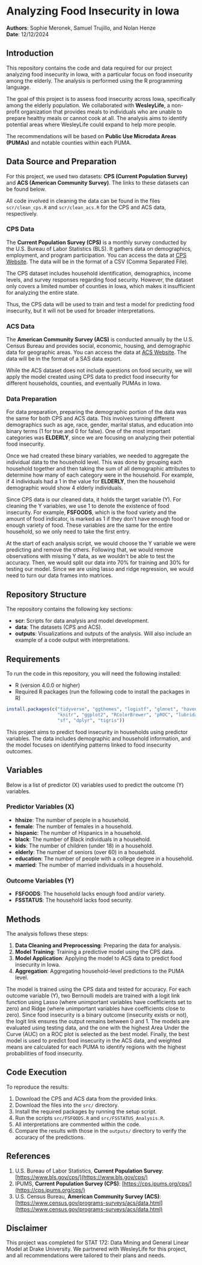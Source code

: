# Analyzing Food Insecurity in Iowa

**Authors**: Sophie Meronek, Samuel Trujillo, and Nolan Henze  
**Date**: 12/12/2024

## Introduction

This repository contains the code and data required for our project analyzing food insecurity in Iowa, with a particular focus on food insecurity among the elderly. The analysis is performed using the R programming language.

The goal of this project is to assess food insecurity across Iowa, specifically among the elderly population. We collaborated with **WesleyLife**, a non-profit organization that provides meals to individuals who are unable to prepare healthy meals or cannot cook at all. The analysis aims to identify potential areas where WesleyLife could expand to help more people.

The recommendations will be based on **Public Use Microdata Areas (PUMAs)** and notable counties within each PUMA.

## Data Source and Preparation

For this project, we used two datasets: **CPS (Current Population Survey)** and **ACS (American Community Survey)**. The links to these datasets can be found below.

All code involved in cleaning the data can be found in the files `scr/clean_cps.R` and `scr/clean_acs.R` for the CPS and ACS data, respectively.

### CPS Data

The **Current Population Survey (CPS)** is a monthly survey conducted by the U.S. Bureau of Labor Statistics (BLS). It gathers data on demographics, employment, and program participation. You can access the data at [CPS Website](https://cps.ipums.org/cps/). The data will be in the format of a CSV (Comma Separated File).

The CPS dataset includes household identification, demographics, income levels, and survey responses regarding food security. However, the dataset only covers a limited number of counties in Iowa, which makes it insufficient for analyzing the entire state.

Thus, the CPS data will be used to train and test a model for predicting food insecurity, but it will not be used for broader interpretations.

### ACS Data

The **American Community Survey (ACS)** is conducted annually by the U.S. Census Bureau and provides social, economic, housing, and demographic data for geographic areas. You can access the data at [ACS Website](https://www.census.gov/programs-surveys/acs/data.html). The data will be in the format of a SAS data export.

While the ACS dataset does not include questions on food security, we will apply the model created using CPS data to predict food insecurity for different households, counties, and eventually PUMAs in Iowa.

### Data Preparation

For data preparation, preparing the demographic portion of the data was the same for both CPS and ACS data. This involves turning different demographics such as age, race, gender, marital status, and education into binary terms (1 for true and 0 for false). One of the most important categories was **ELDERLY**, since we are focusing on analyzing their potential food insecurity.

Once we had created these binary variables, we needed to aggregate the individual data to the household level. This was done by grouping each household together and then taking the sum of all demographic attributes to determine how many of each category were in the household. For example, if 4 individuals had a 1 in the value for **ELDERLY**, then the household demographic would show 4 elderly individuals.

Since CPS data is our cleaned data, it holds the target variable (Y). For cleaning the Y variables, we use 1 to denote the existence of food insecurity. For example, **FSFOODS**, which is the food variety and the amount of food indicator, is marked as 1 if they don't have enough food or enough variety of food. These variables are the same for the entire household, so we only need to take the first entry.

At the start of each analysis script, we would choose the Y variable we were predicting and remove the others. Following that, we would remove observations with missing Y data, as we wouldn't be able to test the accuracy. Then, we would split our data into 70% for training and 30% for testing our model. Since we are using lasso and ridge regression, we would need to turn our data frames into matrices.

## Repository Structure

The repository contains the following key sections:

- **scr**: Scripts for data analysis and model development.
- **data**: The datasets (CPS and ACS).
- **outputs**: Visualizations and outputs of the analysis. Will also include an example of a code output with interpretations.

## Requirements

To run the code in this repository, you will need the following installed:

- R (version 4.0.0 or higher)
- Required R packages (run the following code to install the packages in R)

```r
install.packages(c("tidyverse", "ggthemes", "logistf", "glmnet", "haven",
                   "knitr", "ggplot2", "RColorBrewer", "pROC", "lubridate",
                   "sf", "dplyr", "tigris"))
```

This project aims to predict food insecurity in households using predictor variables. The data includes demographic and household information, and the model focuses on identifying patterns linked to food insecurity outcomes.

## Variables

Below is a list of predictor (X) variables used to predict the outcome (Y) variables.

### Predictor Variables (X)
- **hhsize**: The number of people in a household.
- **female**: The number of females in a household.
- **hispanic**: The number of Hispanics in a household.
- **black**: The number of Black individuals in a household.
- **kids**: The number of children (under 18) in a household.
- **elderly**: The number of seniors (over 60) in a household.
- **education**: The number of people with a college degree in a household.
- **married**: The number of married individuals in a household.

### Outcome Variables (Y)
- **FSFOODS**: The household lacks enough food and/or variety.
- **FSSTATUS**: The household lacks food security.

## Methods

The analysis follows these steps:

1. **Data Cleaning and Preprocessing**: Preparing the data for analysis.
2. **Model Training**: Training a predictive model using the CPS data.
3. **Model Application**: Applying the model to ACS data to predict food insecurity in Iowa.
4. **Aggregation**: Aggregating household-level predictions to the PUMA level.

The model is trained using the CPS data and tested for accuracy. For each outcome variable (Y), two Bernoulli models are trained with a logit link function using Lasso (where unimportant variables have coefficients set to zero) and Ridge (where unimportant variables have coefficients close to zero). Since food insecurity is a binary outcome (insecurity exists or not), the logit link ensures the output remains between 0 and 1. The models are evaluated using testing data, and the one with the highest Area Under the Curve (AUC) on a ROC plot is selected as the best model. Finally, the best model is used to predict food insecurity in the ACS data, and weighted means are calculated for each PUMA to identify regions with the highest probabilities of food insecurity.

## Code Execution

To reproduce the results:

1. Download the CPS and ACS data from the provided links.
2. Download the files into the `src/` directory.
3. Install the required packages by running the setup script.
4. Run the scripts `src/FSFOODS.R` and `src/FSSTATUS_Analysis.R`.
5. All interpretations are commented within the code.
6. Compare the results with those in the `outputs/` directory to verify the accuracy of the predictions.

## References

1. U.S. Bureau of Labor Statistics, **Current Population Survey**: [https://www.bls.gov/cps/](https://www.bls.gov/cps/)
2. IPUMS, **Current Population Survey (CPS)**: [https://cps.ipums.org/cps/](https://cps.ipums.org/cps/)
3. U.S. Census Bureau, **American Community Survey (ACS)**: [https://www.census.gov/programs-surveys/acs/data.html](https://www.census.gov/programs-surveys/acs/data.html)

## Disclaimer

This project was completed for STAT 172: Data Mining and General Linear Model at Drake University. We partnered with WesleyLife for this project, and all recommendations were tailored to their plans and needs.
